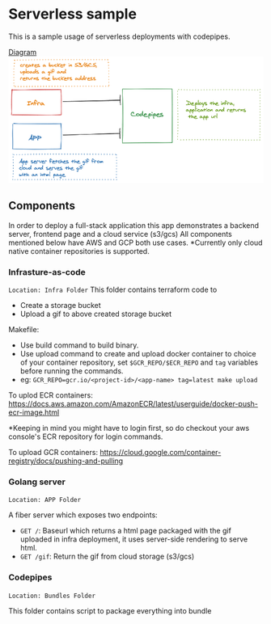 # Serverless sample

This is a sample usage of serverless deployments with codepipes.


[Diagram](./overview.png) <img src="./overview.png" width="900">

## Components
In order to deploy a full-stack application this app demonstrates a backend server, frontend page and a cloud service (s3/gcs)
All components mentioned below have AWS and GCP both use cases.
*Currently only cloud native container repositories is supported.

### Infrasture-as-code 
`Location: Infra Folder`
This folder contains terraform code to 
- Create a storage bucket
- Upload a gif to above created storage bucket

Makefile: 
* Use build command to build binary.
* Use upload command to create and upload docker container to choice of your container repository, set `$GCR_REPO/$ECR_REPO` and `tag` variables before running the commands.
* eg:  `GCR_REPO=gcr.io/<project-id>/<app-name> tag=latest make upload`

To uplod ECR containers: https://docs.aws.amazon.com/AmazonECR/latest/userguide/docker-push-ecr-image.html

*Keeping in mind you might have to login first, so do checkout your aws console's ECR repository for login commands.

To upload GCR containers: https://cloud.google.com/container-registry/docs/pushing-and-pulling

### Golang server
`Location: APP Folder`

A fiber server which exposes two endpoints:
- `GET /`: Baseurl which returns a html page packaged with the gif uploaded in infra deployment, it uses server-side rendering to serve html.
- `GET /gif`: Return the gif from cloud storage (s3/gcs)

### Codepipes
`Location: Bundles Folder`

This folder contains script to package everything into bundle